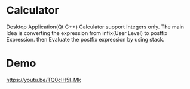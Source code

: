 # Calculator
Desktop Application(Qt C++) Calculator support Integers only. The main Idea is converting the expression from infix(User Level) to postfix Expression. then Evaluate the postfix expression by using stack.
# Demo
https://youtu.be/TQ0cIH5I_Mk
